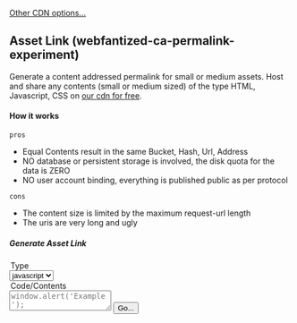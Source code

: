 [Other CDN options...](./)

## Asset Link (webfantized-ca-permalink-experiment)

Generate a content addressed permalink for small or medium assets.
Host and share any contents (small or medium sized) of the type HTML, Javascript, CSS on [our cdn for free](https://cdn.frdl.io).

#### How it works

`pros`
+ Equal Contents result in the same Bucket, Hash, Url, Address
+ NO database or persistent storage is involved, the disk quota for the data is ZERO
+ NO user account binding, everything is published public as per protocol

`cons`
+ The content size is limited by the maximum request-url length
+ The uris are very long and ugly

##### Generate Asset Link
<div class="container">
<form action="https://cdn.frdl.io/_redirect.php" method="POST" target="_blank">
 
 <input type="hidden" name="packageType" value="webfantized-ca-permalink-experiment" /> 
 <input type="hidden" name="packageName" value="*"  /> 
 
 <legend>Type</legend>
 <select name="plugin">
 <option value="js" selected>javascript</option>
 <option value="css">css</option>
 <option value="html">html</option>
 </select>
  
 
 <legend>Code/Contents</legend>
 <textarea name="code" placeholder="window.alert('Example');" width="width:100%;min-height:350px;"></textarea>

  <input type="submit" value="Go..." /> 
</form>
</div>

